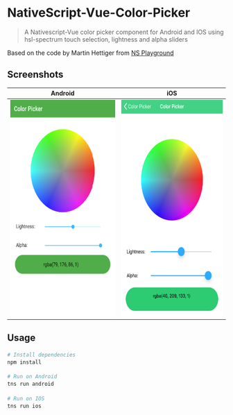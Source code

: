 # NativeScript-Vue-Color-Picker

> A Nativescript-Vue color picker component for Android and IOS using hsl-spectrum touch selection, lightness and alpha sliders

Based on the code by Martin Hettiger from [NS Playground](https://play.nativescript.org/?template=play-ng&id=ARBnh6&v=12)

## Screenshots

| Android                   | iOS                                        |
| -------------------------------- | ------------------------------------------------- |
| <img src="./screens/android.png" width="300" height="500"> | <img src="./screens/ios.png" width="300" height="500"> |

## Usage

``` bash
# Install dependencies
npm install

# Run on Android
tns run android

# Run on IOS
tns run ios

```
